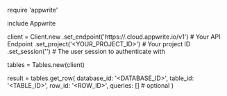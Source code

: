 require 'appwrite'

include Appwrite

client = Client.new
    .set_endpoint('https://<REGION>.cloud.appwrite.io/v1') # Your API Endpoint
    .set_project('<YOUR_PROJECT_ID>') # Your project ID
    .set_session('') # The user session to authenticate with

tables = Tables.new(client)

result = tables.get_row(
    database_id: '<DATABASE_ID>',
    table_id: '<TABLE_ID>',
    row_id: '<ROW_ID>',
    queries: [] # optional
)
